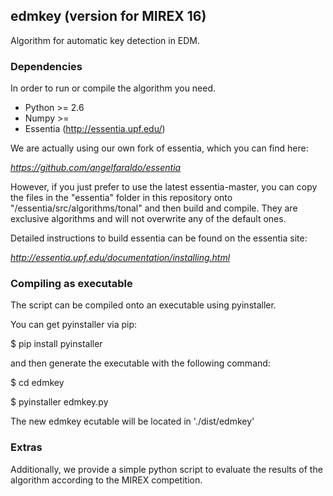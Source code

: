 ## edmkey (version for MIREX 16)

Algorithm for automatic key detection in EDM.

### Dependencies

In order to run or compile the algorithm you need.

- Python >= 2.6
- Numpy >= 
- Essentia (http://essentia.upf.edu/)


We are actually using our own fork of essentia, which you can find here:

*https://github.com/angelfaraldo/essentia*

However, if you just prefer to use the latest essentia-master, you can copy the files in the "essentia" folder in this repository onto "/essentia/src/algorithms/tonal" and then build and compile. They are exclusive algorithms and will not overwrite any of the default ones.

Detailed instructions to build essentia can be found on the essentia site:

*http://essentia.upf.edu/documentation/installing.html*


### Compiling as executable

The script can be compiled onto an executable using pyinstaller.

You can get pyinstaller via pip:

$ pip install pyinstaller

and then generate the executable with the following command:

$ cd edmkey

$ pyinstaller edmkey.py

The new edmkey ecutable will be located in './dist/edmkey'


### Extras

Additionally, we provide a simple python script to evaluate the results of the algorithm according to the MIREX competition.
